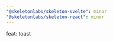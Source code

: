 ```yaml
---
"@skeletonlabs/skeleton-svelte": minor
"@skeletonlabs/skeleton-react": minor
---
```


feat: toast
  